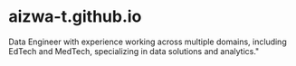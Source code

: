 # aizwa-t.github.io
 Data Engineer with experience working across multiple domains, including EdTech and MedTech, specializing in data solutions and analytics."
